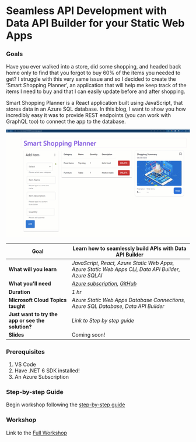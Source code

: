# Seamless API Development with Data API Builder for your Static Web Apps

### Goals

Have you ever walked into a store, did some shopping, and headed back home only to find that you forgot to buy 60% of the items you needed to get?
I struggle with this very same issue and so I decided to create the ‘Smart Shopping Planner’, an application that will help me keep track of the items I need to buy and that I can easily update before and after shopping.

Smart Shopping Planner is a React application built using JavaScript, that stores data in an Azure SQL database. In this blog, I want to show you how incredibly easy it was to provide REST endpoints (you can work with GraphQL too) to connect the app to the database.

![](/public/images/ssp-teaser.gif)

| **Goal**              | Learn how to seamlessly build APIs with Data API Builder                                   |
| ----------------------------- | --------------------------------------------------------------------- |
| **What will you learn**       | *JavaScript, React, Azure Static Web Apps, Azure Static Web Apps CLI, Data API Builder, Azure SQLAI*                                        |
| **What you'll need**          | *[Azure subscription](https://azure.microsoft.com), [GitHub](https://github.com/)* |
| **Duration**                  | *1 hr*                                                                |
| **Microsoft Cloud Topics taught**                  | *Azure Static Web Apps Database Connections,* *Azure SQL Database*, *Data API Builder*                                                                |
| **Just want to try the app or see the solution?** | *Link to Step by step guide*                          |
| **Slides** | Coming soon!


### Prerequisites
1. VS Code
1. Have .NET 6 SDK installed!
1. An Azure Subscription

### Step-by-step Guide
Begin workshop following the [step-by-step guide](https://techcommunity.microsoft.com/t5/educator-developer-blog/seamless-api-development-with-data-api-builder-for-your-static/ba-p/3859712?WT.mc_id=academic-101579-juliamuiruri)

### Workshop
Link to the [Full Workshop](https://github.com/microsoft/workshop-library/tree/main/full/smart-shopping-planner-app)

